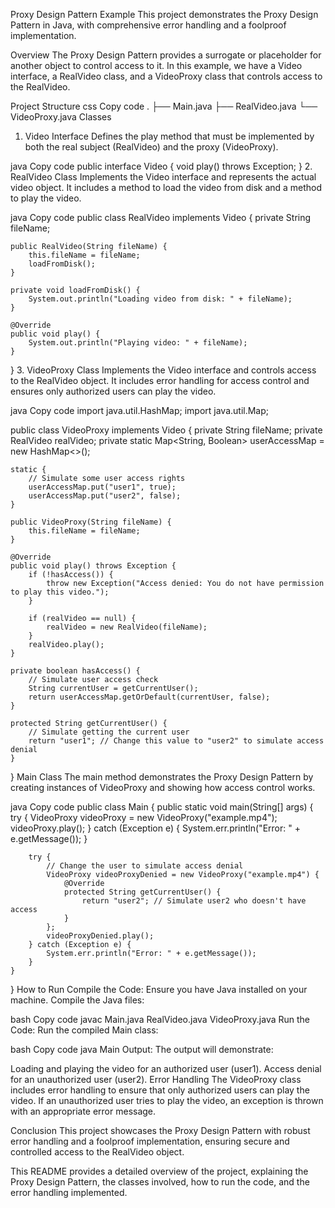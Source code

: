 Proxy Design Pattern Example
This project demonstrates the Proxy Design Pattern in Java, with comprehensive error handling and a foolproof implementation.

Overview
The Proxy Design Pattern provides a surrogate or placeholder for another object to control access to it. In this example, we have a Video interface, a RealVideo class, and a VideoProxy class that controls access to the RealVideo.

Project Structure
css
Copy code
.
├── Main.java
├── RealVideo.java
└── VideoProxy.java
Classes
1. Video Interface
Defines the play method that must be implemented by both the real subject (RealVideo) and the proxy (VideoProxy).

java
Copy code
public interface Video {
    void play() throws Exception;
}
2. RealVideo Class
Implements the Video interface and represents the actual video object. It includes a method to load the video from disk and a method to play the video.

java
Copy code
public class RealVideo implements Video {
    private String fileName;

    public RealVideo(String fileName) {
        this.fileName = fileName;
        loadFromDisk();
    }

    private void loadFromDisk() {
        System.out.println("Loading video from disk: " + fileName);
    }

    @Override
    public void play() {
        System.out.println("Playing video: " + fileName);
    }
}
3. VideoProxy Class
Implements the Video interface and controls access to the RealVideo object. It includes error handling for access control and ensures only authorized users can play the video.

java
Copy code
import java.util.HashMap;
import java.util.Map;

public class VideoProxy implements Video {
    private String fileName;
    private RealVideo realVideo;
    private static Map<String, Boolean> userAccessMap = new HashMap<>();

    static {
        // Simulate some user access rights
        userAccessMap.put("user1", true);
        userAccessMap.put("user2", false);
    }

    public VideoProxy(String fileName) {
        this.fileName = fileName;
    }

    @Override
    public void play() throws Exception {
        if (!hasAccess()) {
            throw new Exception("Access denied: You do not have permission to play this video.");
        }

        if (realVideo == null) {
            realVideo = new RealVideo(fileName);
        }
        realVideo.play();
    }

    private boolean hasAccess() {
        // Simulate user access check
        String currentUser = getCurrentUser();
        return userAccessMap.getOrDefault(currentUser, false);
    }

    protected String getCurrentUser() {
        // Simulate getting the current user
        return "user1"; // Change this value to "user2" to simulate access denial
    }
}
Main Class
The main method demonstrates the Proxy Design Pattern by creating instances of VideoProxy and showing how access control works.

java
Copy code
public class Main {
    public static void main(String[] args) {
        try {
            VideoProxy videoProxy = new VideoProxy("example.mp4");
            videoProxy.play();
        } catch (Exception e) {
            System.err.println("Error: " + e.getMessage());
        }

        try {
            // Change the user to simulate access denial
            VideoProxy videoProxyDenied = new VideoProxy("example.mp4") {
                @Override
                protected String getCurrentUser() {
                    return "user2"; // Simulate user2 who doesn't have access
                }
            };
            videoProxyDenied.play();
        } catch (Exception e) {
            System.err.println("Error: " + e.getMessage());
        }
    }
}
How to Run
Compile the Code:
Ensure you have Java installed on your machine. Compile the Java files:

bash
Copy code
javac Main.java RealVideo.java VideoProxy.java
Run the Code:
Run the compiled Main class:

bash
Copy code
java Main
Output:
The output will demonstrate:

Loading and playing the video for an authorized user (user1).
Access denial for an unauthorized user (user2).
Error Handling
The VideoProxy class includes error handling to ensure that only authorized users can play the video. If an unauthorized user tries to play the video, an exception is thrown with an appropriate error message.

Conclusion
This project showcases the Proxy Design Pattern with robust error handling and a foolproof implementation, ensuring secure and controlled access to the RealVideo object.

This README provides a detailed overview of the project, explaining the Proxy Design Pattern, the classes involved, how to run the code, and the error handling implemented.